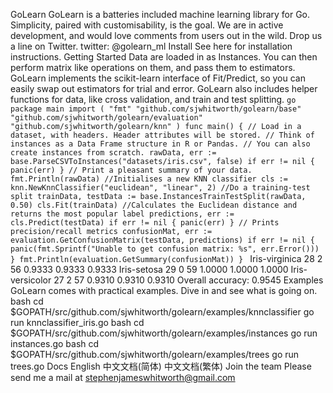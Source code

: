 GoLearn GoLearn is a batteries included machine learning library for Go. Simplicity, paired with customisability, is the goal. We are in active development, and would love comments from users out in the wild. Drop us a line on Twitter. twitter: @golearn_ml Install See here for installation instructions. Getting Started Data are loaded in as Instances. You can then perform matrix like operations on them, and pass them to estimators. GoLearn implements the scikit-learn interface of Fit/Predict, so you can easily swap out estimators for trial and error. GoLearn also includes helper functions for data, like cross validation, and train and test splitting. ```go package main import ( "fmt" "github.com/sjwhitworth/golearn/base" "github.com/sjwhitworth/golearn/evaluation" "github.com/sjwhitworth/golearn/knn" ) func main() { // Load in a dataset, with headers. Header attributes will be stored. // Think of instances as a Data Frame structure in R or Pandas. // You can also create instances from scratch. rawData, err := base.ParseCSVToInstances("datasets/iris.csv", false) if err != nil { panic(err) } // Print a pleasant summary of your data. fmt.Println(rawData) //Initialises a new KNN classifier cls := knn.NewKnnClassifier("euclidean", "linear", 2) //Do a training-test split trainData, testData := base.InstancesTrainTestSplit(rawData, 0.50) cls.Fit(trainData) //Calculates the Euclidean distance and returns the most popular label predictions, err := cls.Predict(testData) if err != nil { panic(err) } // Prints precision/recall metrics confusionMat, err := evaluation.GetConfusionMatrix(testData, predictions) if err != nil { panic(fmt.Sprintf("Unable to get confusion matrix: %s", err.Error())) } fmt.Println(evaluation.GetSummary(confusionMat)) } ``` Iris-virginica 28 2 56 0.9333 0.9333 0.9333 Iris-setosa 29 0 59 1.0000 1.0000 1.0000 Iris-versicolor 27 2 57 0.9310 0.9310 0.9310 Overall accuracy: 0.9545 Examples GoLearn comes with practical examples. Dive in and see what is going on. bash cd $GOPATH/src/github.com/sjwhitworth/golearn/examples/knnclassifier go run knnclassifier_iris.go bash cd $GOPATH/src/github.com/sjwhitworth/golearn/examples/instances go run instances.go bash cd $GOPATH/src/github.com/sjwhitworth/golearn/examples/trees go run trees.go Docs English 中文文档(简体) 中文文档(繁体) Join the team Please send me a mail at stephenjameswhitworth@gmail.com